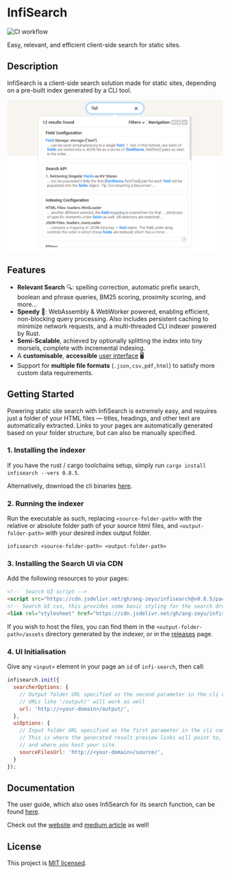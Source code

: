 # InfiSearch

![CI workflow](https://github.com/ang-zeyu/infisearch/actions/workflows/ci.yml/badge.svg)

Easy, relevant, and efficient client-side search for static sites.

## Description

InfiSearch is a client-side search solution made for static sites, depending on a pre-built index generated by a CLI tool.

<img alt="preview of InfiSearch's UI" src="./docs/src/images/readme_picture.png" width="600px" style="max-width: 100%;" />

## Features

- **Relevant Search** 🔍: spelling correction, automatic prefix search, boolean and phrase queries, BM25 scoring, proximity scoring, and more...
- **Speedy** 🏇: WebAssembly & WebWorker powered, enabling efficient, non-blocking query processing. Also includes persistent caching to minimize network requests, and a multi-threaded  CLI indexer powered by Rust.
- **Semi-Scalable**, achieved by optionally splitting the index into tiny morsels, complete with incremental indexing.
- A **customisable**, **accessible** [user interface](https://infi-search.com/infisearch/search_configuration_styling.html) 🖥️
- Support for **multiple file formats** (`.json,csv,pdf,html`) to satisfy more custom data requirements.

## Getting Started

Powering static site search with InfiSearch is extremely easy, and requires just a folder of your HTML files — titles, headings, and other text are automatically extracted. Links to your pages are automatically generated based on your folder structure, but can also be manually specified.

### 1. Installing the indexer

If you have the rust / cargo toolchains setup, simply run `cargo install infisearch --vers 0.8.5`.

Alternatively, download the cli binaries [here](https://github.com/ang-zeyu/infisearch/releases).

### 2. Running the indexer

Run the executable as such, replacing `<source-folder-path>` with the relative or absolute folder path of your source html files, and `<output-folder-path>` with your desired index output folder.

```
infisearch <source-folder-path> <output-folder-path>
```

### 3. Installing the Search UI via CDN

Add the following resources to your pages:

```html
<!--  Search UI script -->
<script src="https://cdn.jsdelivr.net/gh/ang-zeyu/infisearch@v0.8.5/packages/search-ui/dist/search-ui.ascii.bundle.js"></script>
<!-- Search UI css, this provides some basic styling for the search dropdown, and can be omitted if desired -->
<link rel="stylesheet" href="https://cdn.jsdelivr.net/gh/ang-zeyu/infisearch@v0.8.5/packages/search-ui/dist/search-ui-light.css" />
```

If you wish to host the files, you can find them in the `<output-folder-path>/assets` directory generated by the indexer, or in the [releases](https://github.com/ang-zeyu/infisearch/releases) page.

### 4. UI Initialisation

Give any `<input>` element in your page an `id` of `infi-search`, then call:

```js
infisearch.init({
  searcherOptions: {
    // Output folder URL specified as the second parameter in the cli command
    // URLs like '/output/' will work as well
    url: 'http://<your-domain>/output/',
  },
  uiOptions: {
    // Input folder URL specified as the first parameter in the cli command
    // This is where the generated result preview links will point to,
    // and where you host your site.
    sourceFilesUrl: 'http://<your-domain>/source/',
  }
});
```

## Documentation

The user guide, which also uses InfiSearch for its search function, can be found [here](https://infi-search.com/infisearch/getting_started.html).

Check out the [website](https://infi-search.com) and [medium article](https://medium.com/@angzeyu/easy-relevant-and-semi-scalable-static-site-search-with-morsels-bc9315c5a2c2) as well!

## License

This project is [MIT licensed](./LICENSE.md).
